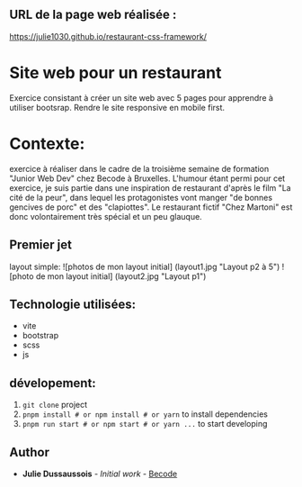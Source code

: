 
## URL de la page web réalisée :
https://julie1030.github.io/restaurant-css-framework/

# Site web pour un restaurant

Exercice consistant à créer un site web avec 5 pages pour apprendre à utiliser bootsrap. Rendre le site responsive en mobile first.

# Contexte:
exercice à réaliser dans le cadre de la troisième semaine de formation "Junior Web Dev" chez Becode à Bruxelles.
L'humour étant permi pour cet exercice, je suis partie dans une inspiration de restaurant d'après le film "La cité de la peur", dans lequel les protagonistes vont manger "de bonnes gencives de porc" et des "clapiottes". Le restaurant fictif "Chez Martoni" est donc volontairement très spécial et un peu glauque.

## Premier jet

layout simple:
![photos de mon layout initial] (layout1.jpg "Layout p2 à 5")
![photo de mon layout initial] (layout2.jpg "Layout p1")

## Technologie utilisées:
- vite
- bootstrap
- scss
- js
  
## dévelopement:

1. `git clone` project
2. `pnpm install # or npm install # or yarn` to install dependencies
3. `pnpm run start # or npm start # or yarn ...` to start developing


## Author

* **Julie Dussaussois** - *Initial work* - [Becode](https://github.com/PurpleBooth)


